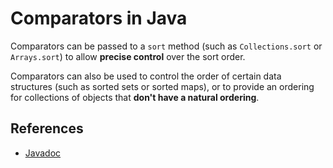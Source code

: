 # Comparators in Java

Comparators can be passed to a `sort` method (such as `Collections.sort` or `Arrays.sort`) to allow **precise control**
over the sort order.

Comparators can also be used to control the order of certain data structures (such as sorted sets or sorted maps), or to
provide an ordering for collections of objects that **don't have a natural ordering**.

## References

* [Javadoc](https://docs.oracle.com/en/java/javase/17/docs/api/java.base/java/util/Comparator.html)
